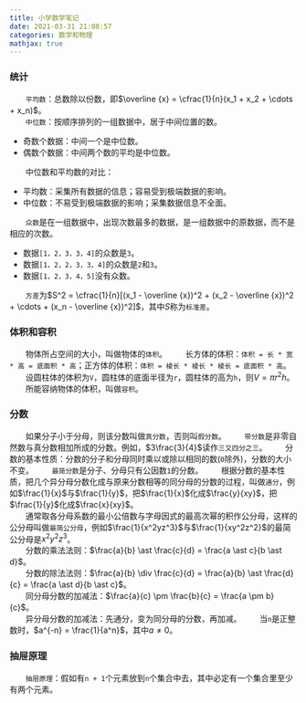 ```yaml
---
title: 小学数学笔记
date: 2021-03-31 21:08:57
categories: 数学和物理
mathjax: true
---
```

### 统计

&emsp;&emsp;`平均数`：总数除以份数，即$\overline {x} = \cfrac{1}{n}(x_1 + x_2 + \cdots + x_n)$。<br><!--more-->
&emsp;&emsp;`中位数`：按顺序排列的一组数据中，居于中间位置的数。

- 奇数个数据：中间一个是中位数。
- 偶数个数据：中间两个数的平均是中位数。

&emsp;&emsp;中位数和平均数的对比：

- 平均数：采集所有数据的信息；容易受到极端数据的影响。
- 中位数：不易受到极端数据的影响；采集数据信息不全面。

&emsp;&emsp;`众数`是在一组数据中，出现次数最多的数据，是一组数据中的原数据，而不是相应的次数。

- 数据`[1，2，3，3，4]`的众数是`3`。
- 数据`[1，2，2，3，3，4]`的众数是`2`和`3`。
- 数据`[1，2，3，4，5]`没有众数。

&emsp;&emsp;`方差`为$S^2 = \cfrac{1}{n}[(x_1 - \overline {x})^2 + (x_2 - \overline {x})^2 + \cdots + (x_n - \overline {x})^2]$，其中$S$称为`标准差`。

### 体积和容积

&emsp;&emsp;物体所占空间的大小，叫做物体的`体积`。
&emsp;&emsp;长方体的体积：`体积 = 长 * 宽 * 高 = 底面积 * 高`；正方体的体积：`体积 = 棱长 * 棱长 * 棱长 = 底面积 * 高`。
&emsp;&emsp;设圆柱体的体积为`V`，圆柱体的底面半径为`r`，圆柱体的高为`h`，则$V = \pi r^{2} h$。<br>
&emsp;&emsp;所能容纳物体的体积，叫做`容积`。

### 分数

&emsp;&emsp;如果分子小于分母，则该分数叫做`真分数`，否则叫`假分数`。
&emsp;&emsp;`带分数`是非零自然数与真分数相加所成的分数。例如，$3\frac{3}{4}$读作`三又四分之三`。
&emsp;&emsp;分数的基本性质：分数的分子和分母同时乘以或除以相同的数(`0`除外)，分数的大小不变。
&emsp;&emsp;`最简分数`是分子、分母只有公因数`1`的分数。
&emsp;&emsp;根据分数的基本性质，把几个异分母分数化成与原来分数相等的同分母的分数的过程，叫做`通分`，例如$\frac{1}{x}$与$\frac{1}{y}$，把$\frac{1}{x}$化成$\frac{y}{xy}$，把$\frac{1}{y}$化成$\frac{x}{xy}$。<br>
&emsp;&emsp;通常取各分母系数的最小公倍数与字母因式的最高次幂的积作公分母，这样的公分母叫做`最简公分母`，例如$\frac{1}{x^2yz^3}$与$\frac{1}{xy^2z^2}$的最简公分母是$x^2y^2z^3$。<br>
&emsp;&emsp;分数的乘法法则：$\frac{a}{b} \ast \frac{c}{d} = \frac{a \ast c}{b \ast d}$。<br>
&emsp;&emsp;分数的除法法则：$\frac{a}{b} \div \frac{c}{d} = \frac{a}{b} \ast \frac{d}{c} = \frac{a \ast d}{b \ast c}$。<br>
&emsp;&emsp;同分母分数的加减法：$\frac{a}{c} \pm \frac{b}{c} = \frac{a \pm b}{c}$。<br>
&emsp;&emsp;异分母分数的加减法：先通分，变为同分母的分数，再加减。
&emsp;&emsp;当`n`是正整数时，$a^{-n} = \frac{1}{a^n}$，其中$a \neq 0$。<br>

### 抽屉原理

&emsp;&emsp;`抽屉原理`：假如有`n + 1`个元素放到`n`个集合中去，其中必定有一个集合里至少有两个元素。